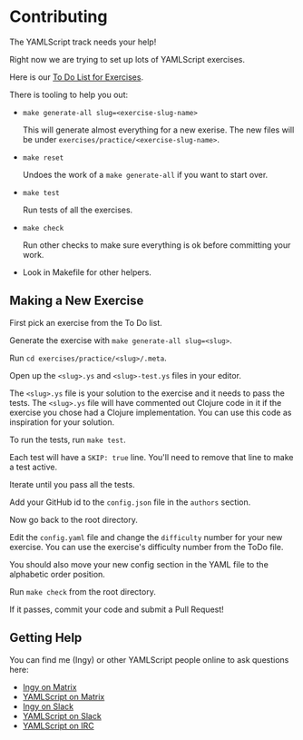 Contributing
============

The YAMLScript track needs your help!

Right now we are trying to set up lots of YAMLScript exercises.

Here is our [To Do List for Exercises](ToDo.md).

There is tooling to help you out:

* `make generate-all slug=<exercise-slug-name>`

  This will generate almost everything for a new exerise.
  The new files will be under `exercises/practice/<exercise-slug-name>`.

* `make reset`

  Undoes the work of a `make generate-all` if you want to start over.

* `make test`

  Run tests of all the exercises.

* `make check`

  Run other checks to make sure everything is ok before committing your work.

* Look in Makefile for other helpers.


## Making a New Exercise

First pick an exercise from the To Do list.

Generate the exercise with `make generate-all slug=<slug>`.

Run `cd exercises/practice/<slug>/.meta`.

Open up the `<slug>.ys` and `<slug>-test.ys` files in your editor.

The `<slug>.ys` file is your solution to the exercise and it needs to pass the
tests.
The `<slug>.ys` file will have commented out Clojure code in it if the exercise
you chose had a Clojure implementation.
You can use this code as inspiration for your solution.

To run the tests, run `make test`.

Each test will have a `SKIP: true` line. You'll need to remove that line to
make a test active.

Iterate until you pass all the tests.

Add your GitHub id to the `config.json` file in the `authors` section.

Now go back to the root directory.

Edit the `config.yaml` file and change the `difficulty` number for your new
exercise.
You can use the exercise's difficulty number from the ToDo file.

You should also move your new config section in the YAML file to the alphabetic
order position.

Run `make check` from the root directory.

If it passes, commit your code and submit a Pull Request!


## Getting Help

You can find me (Ingy) or other YAMLScript people online to ask questions here:

* [Ingy on Matrix](https://matrix.to/#/@ingy:yaml.io)
* [YAMLScript on Matrix](https://matrix.to/#/#chat-yamlscript:yaml.io)
* [Ingy on Slack](https://clojurians.slack.com/team/U05H8N9V0HZ)
* [YAMLScript on Slack](https://clojurians.slack.com/archives/C05HQFMTURF)
* [YAMLScript on IRC](https://web.libera.chat/gamja/#yamlscript)
